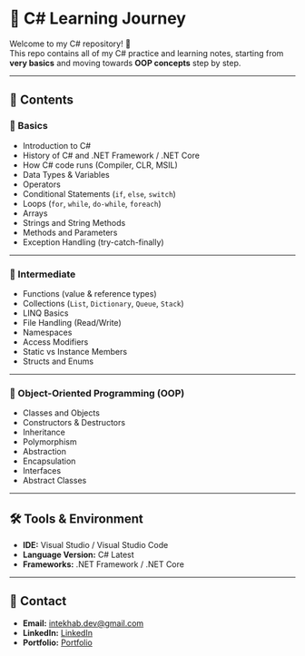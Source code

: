 # 📘 C# Learning Journey

Welcome to my C# repository! 🚀  
This repo contains all of my C# practice and learning notes, starting from **very basics** and moving towards **OOP concepts** step by step.  

---

## 📂 Contents

### 🔹 Basics
- Introduction to C#
- History of C# and .NET Framework / .NET Core
- How C# code runs (Compiler, CLR, MSIL)
- Data Types & Variables
- Operators
- Conditional Statements (`if`, `else`, `switch`)
- Loops (`for`, `while`, `do-while`, `foreach`)
- Arrays
- Strings and String Methods
- Methods and Parameters
- Exception Handling (try-catch-finally)

---

### 🔹 Intermediate
- Functions (value & reference types)
- Collections (`List`, `Dictionary`, `Queue`, `Stack`)
- LINQ Basics
- File Handling (Read/Write)
- Namespaces
- Access Modifiers
- Static vs Instance Members
- Structs and Enums

---

### 🔹 Object-Oriented Programming (OOP)
- Classes and Objects
- Constructors & Destructors
- Inheritance
- Polymorphism
- Abstraction
- Encapsulation
- Interfaces
- Abstract Classes

---

## 🛠️ Tools & Environment
- **IDE:** Visual Studio / Visual Studio Code  
- **Language Version:** C# Latest  
- **Frameworks:** .NET Framework / .NET Core  

---

## 📧 Contact
- **Email:** [intekhab.dev@gmail.com](mailto:intekhab.dev@gmail.com)  
- **LinkedIn:** [LinkedIn](https://www.linkedin.com/posts/syed-intekhab-3a5713330_typingspeed-productivity-coding-activity-7296189391452987393-NyjY?utm_source=share&utm_medium=member_android&rcm=ACoAAFNmO20Ba9R-eQmF3ZJ9sf8tjBMMXqTWD7Y)
- **Portfolio:** [Portfolio](https://syed-intekhab.github.io/Projects/)  
